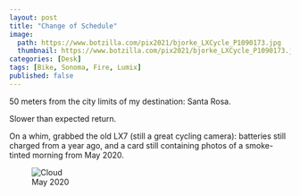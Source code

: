 ```yaml
---
layout: post
title: "Change of Schedule"
image:
  path: https://www.botzilla.com/pix2021/bjorke_LXCycle_P1090173.jpg
  thumbnail: https://www.botzilla.com/pix2021/bjorke_LXCycle_P1090173.jpg
categories: [Desk]
tags: [Bike, Sonoma, Fire, Lumix]
published: false
---
```


50 meters from the city limits of my destination: Santa Rosa.

Slower than expected return.

<!--more-->

On a whim, grabbed the old LX7 (still a great cycling camera): batteries still charged from a year ago, and a card still containing photos of a smoke-tinted morning from May 2020.


<figure class="align-center">
<img alt="Cloud" src="https://www.botzilla.com/pix2021/bjorke_LXCycle_P1090147.jpg">
<figcaption>May 2020</figcaption>
</figure>
